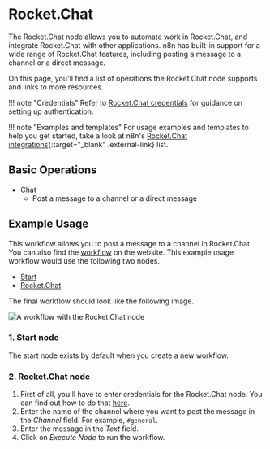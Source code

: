 # Rocket.Chat

The Rocket.Chat node allows you to automate work in Rocket.Chat, and integrate Rocket.Chat with other applications. n8n has built-in support for a wide range of Rocket.Chat features, including posting a message to a channel or a direct message. 

On this page, you'll find a list of operations the Rocket.Chat node supports and links to more resources.

!!! note "Credentials"
    Refer to [Rocket.Chat credentials](https://docs.n8n.io/integrations/builtin/credentials/rocketchat/) for guidance on setting up authentication. 

!!! note "Examples and templates"
    For usage examples and templates to help you get started, take a look at n8n's [Rocket.Chat integrations](https://n8n.io/integrations/rocketchat/){:target="_blank" .external-link} list.


## Basic Operations

* Chat
    * Post a message to a channel or a direct message

## Example Usage

This workflow allows you to post a message to a channel in Rocket.Chat. You can also find the [workflow](https://n8n.io/workflows/462) on the website. This example usage workflow would use the following two nodes.
- [Start](/integrations/builtin/core-nodes/n8n-nodes-base.start/)
- [Rocket.Chat]()

The final workflow should look like the following image.

![A workflow with the Rocket.Chat node](/_images/integrations/builtin/app-nodes/rocketchat/workflow.png)

### 1. Start node

The start node exists by default when you create a new workflow.

### 2. Rocket.Chat node

1. First of all, you'll have to enter credentials for the Rocket.Chat node. You can find out how to do that [here](/integrations/builtin/credentials/rocketchat/).
2. Enter the name of the channel where you want to post the message in the *Channel* field. For example, `#general`.
3. Enter the message in the *Text* field.
5. Click on *Execute Node* to run the workflow.





